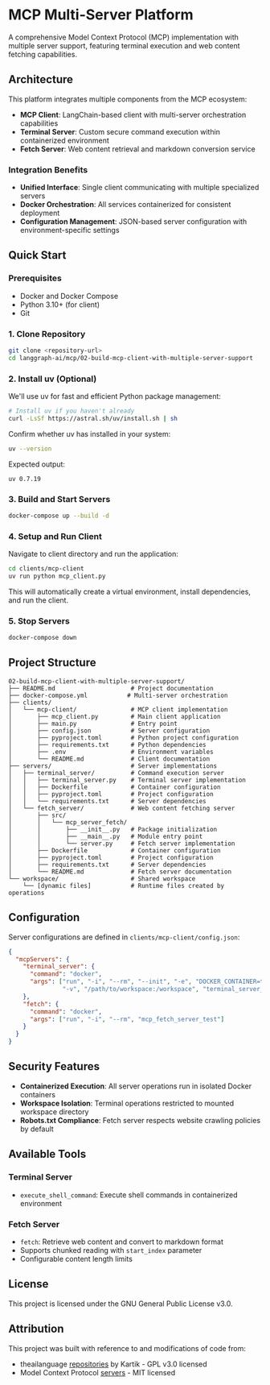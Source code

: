 # MCP Multi-Server Platform

A comprehensive Model Context Protocol (MCP) implementation with multiple server support, featuring terminal execution and web content fetching capabilities.

## Architecture

This platform integrates multiple components from the MCP ecosystem:

- **MCP Client**: LangChain-based client with multi-server orchestration capabilities
- **Terminal Server**: Custom secure command execution within containerized environment  
- **Fetch Server**: Web content retrieval and markdown conversion service

### Integration Benefits
- **Unified Interface**: Single client communicating with multiple specialized servers
- **Docker Orchestration**: All services containerized for consistent deployment
- **Configuration Management**: JSON-based server configuration with environment-specific settings

## Quick Start

### Prerequisites
- Docker and Docker Compose
- Python 3.10+ (for client)
- Git

### 1. Clone Repository
```bash
git clone <repository-url>
cd langgraph-ai/mcp/02-build-mcp-client-with-multiple-server-support
```

### 2. Install uv (Optional)
We'll use uv for fast and efficient Python package management:
```bash
# Install uv if you haven't already
curl -LsSf https://astral.sh/uv/install.sh | sh
```

Confirm whether uv has installed in your system:
```bash
uv --version
```
Expected output:
```
uv 0.7.19
```

### 3. Build and Start Servers
```bash
docker-compose up --build -d
```

### 4. Setup and Run Client
Navigate to client directory and run the application:
```bash
cd clients/mcp-client
uv run python mcp_client.py
```

This will automatically create a virtual environment, install dependencies, and run the client.

### 5. Stop Servers
```bash
docker-compose down
```

## Project Structure

```
02-build-mcp-client-with-multiple-server-support/
├── README.md                     # Project documentation
├── docker-compose.yml           # Multi-server orchestration
├── clients/
│   └── mcp-client/               # MCP client implementation
│       ├── mcp_client.py         # Main client application
│       ├── main.py               # Entry point
│       ├── config.json           # Server configuration
│       ├── pyproject.toml        # Python project configuration
│       ├── requirements.txt      # Python dependencies
│       ├── .env                  # Environment variables
│       └── README.md             # Client documentation
├── servers/                      # Server implementations
│   ├── terminal_server/          # Command execution server
│   │   ├── terminal_server.py    # Terminal server implementation
│   │   ├── Dockerfile            # Container configuration
│   │   ├── pyproject.toml        # Project configuration
│   │   └── requirements.txt      # Server dependencies
│   └── fetch_server/             # Web content fetching server
│       ├── src/
│       │   └── mcp_server_fetch/
│       │       ├── __init__.py   # Package initialization
│       │       ├── __main__.py   # Module entry point
│       │       └── server.py     # Fetch server implementation
│       ├── Dockerfile            # Container configuration
│       ├── pyproject.toml        # Project configuration
│       ├── requirements.txt      # Server dependencies
│       └── README.md             # Fetch server documentation
└── workspace/                    # Shared workspace
    └── [dynamic files]           # Runtime files created by operations
```

## Configuration

Server configurations are defined in `clients/mcp-client/config.json`:

```json
{
  "mcpServers": {
    "terminal_server": {
      "command": "docker",
      "args": ["run", "-i", "--rm", "--init", "-e", "DOCKER_CONTAINER=true", 
               "-v", "/path/to/workspace:/workspace", "terminal_server_docker"]
    },
    "fetch": {
      "command": "docker", 
      "args": ["run", "-i", "--rm", "mcp_fetch_server_test"]
    }
  }
}
```

## Security Features

- **Containerized Execution**: All server operations run in isolated Docker containers
- **Workspace Isolation**: Terminal operations restricted to mounted workspace directory
- **Robots.txt Compliance**: Fetch server respects website crawling policies by default

## Available Tools

### Terminal Server
- `execute_shell_command`: Execute shell commands in containerized environment

### Fetch Server  
- `fetch`: Retrieve web content and convert to markdown format
- Supports chunked reading with `start_index` parameter
- Configurable content length limits

## License
This project is licensed under the GNU General Public License v3.0.

## Attribution
This project was built with reference to and modifications of code from:
- theailanguage [repositories](https://github.com/theailanguage/mcp_client) by Kartik - GPL v3.0 licensed
- Model Context Protocol [servers](https://github.com/modelcontextprotocol/servers/tree/2ea2c67fd1fdd5cf0e27e2f3f825ba74ffdf1284/src/fetch) - MIT licensed